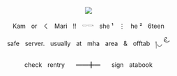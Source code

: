 <p align="center">
<img src="https://github.com/user-attachments/assets/4bf8b338-f4ac-4a35-8f6f-06688d68a475"/>
<br/>
<p align="center">KamㅤorㅤㄑㅤMariㅤ!!ㅤ𓎠𓎡ㅤshe ¹ㅤ⋮ㅤhe ²ㅤ6teen<p align="center">

<p align="center">safeㅤserver.ㅤusuallyㅤatㅤmhaㅤareaㅤ&ㅤofftabㅤ།◡ ིྀ︶<p align="center">

<p align="center">checkㅤrentryㅤㅤ━━╋━ㅤㅤsignㅤatabook<p align="center">
